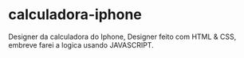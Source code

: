 # calculadora-iphone
Designer da calculadora do Iphone, Designer feito com HTML &amp; CSS, embreve farei a logica usando JAVASCRIPT.
